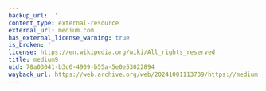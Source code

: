 ```yaml
---
backup_url: ''
content_type: external-resource
external_url: medium.com
has_external_license_warning: true
is_broken: ''
license: https://en.wikipedia.org/wiki/All_rights_reserved
title: medium9
uid: 78a03041-b3c6-4909-b55a-5e0e53022894
wayback_url: https://web.archive.org/web/20241001113739/https://medium.com/
---
```

